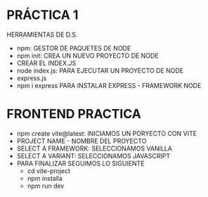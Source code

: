 # PRÁCTICA 1
HERRAMIENTAS DE D.S.
- npm: GESTOR DE PAQUETES DE NODE
- npm init: CREA UN NUEVO PROYECTO DE NODE 
- CREAR EL INDEX.JS 
- node index.js: PARA EJECUTAR UN PROYECTO DE NODE
- express.js 
- npm i express PARA INSTALAR EXPRESS - FRAMEWORK NODE 


# FRONTEND PRACTICA 
- npm create vite@latest: INICIAMOS UN PORYECTO CON VITE 
- PROJECT NAME - NOMBRE DEL PROYECTO 
- SELECT A FRAMEWORK: SELECCIONAMOS VANILLA
- SELECT A VARIANT: SELECCIONAMOS JAVASCRIPT 
- PARA FINALIZAR SEGUIMOS LO SIGUIENTE 
    - cd vite-project 
    - npm installa 
    - npm run dev 